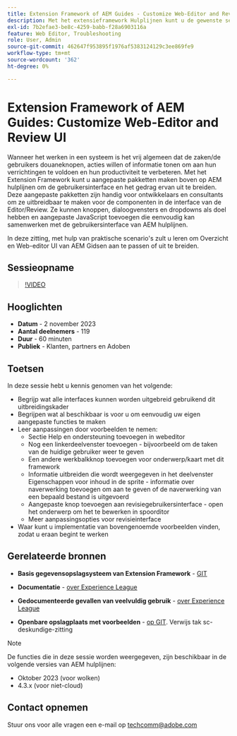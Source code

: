 ```yaml
---
title: Extension Framework of AEM Guides - Customize Web-Editor and Review UI
description: Met het extensieframework Hulplijnen kunt u de gewenste secties van de Ui- of Webeditor-revisie aanpassen door JSON, CSS en JavaScript eenvoudig bij te werken.
exl-id: 7b2efae3-be8c-4259-babb-f28a6903116a
feature: Web Editor, Troubleshooting
role: User, Admin
source-git-commit: 462647f953895f1976af5383124129c3ee869fe9
workflow-type: tm+mt
source-wordcount: '362'
ht-degree: 0%

---
```


# Extension Framework of AEM Guides: Customize Web-Editor and Review UI

Wanneer het werken in een systeem is het vrij algemeen dat de zaken/de gebruikers douaneknopen, acties willen of informatie tonen om aan hun verrichtingen te voldoen en hun productiviteit te verbeteren. Met het Extension Framework kunt u aangepaste pakketten maken boven op AEM hulplijnen om de gebruikersinterface en het gedrag ervan uit te breiden. Deze aangepaste pakketten zijn handig voor ontwikkelaars en consultants om ze uitbreidbaar te maken voor de componenten in de interface van de Editor/Review. Ze kunnen knoppen, dialoogvensters en dropdowns als doel hebben en aangepaste JavaScript toevoegen die eenvoudig kan samenwerken met de gebruikersinterface van AEM hulplijnen.

In deze zitting, met hulp van praktische scenario&#39;s zult u leren om Overzicht en Web-editor UI van AEM Gidsen aan te passen of uit te breiden.

## Sessieopname

>[!VIDEO](https://video.tv.adobe.com/v/3425476/review-ui-customization-guides-extension-framework-web-editor)

## Hooglichten

- **Datum** - 2 november 2023
- **Aantal deelnemers** - 119
- **Duur** - 60 minuten
- **Publiek** - Klanten, partners en Adoben

## Toetsen

In deze sessie hebt u kennis genomen van het volgende:
- Begrijp wat alle interfaces kunnen worden uitgebreid gebruikend dit uitbreidingskader
- Begrijpen wat al beschikbaar is voor u om eenvoudig uw eigen aangepaste functies te maken
- Leer aanpassingen door voorbeelden te nemen:
   - Sectie Help en ondersteuning toevoegen in webeditor
   - Nog een linkerdeelvenster toevoegen - bijvoorbeeld om de taken van de huidige gebruiker weer te geven
   - Een andere werkbalkknop toevoegen voor onderwerp/kaart met dit framework
   - Informatie uitbreiden die wordt weergegeven in het deelvenster Eigenschappen voor inhoud in de sprite - informatie over naverwerking toevoegen om aan te geven of de naverwerking van een bepaald bestand is uitgevoerd
   - Aangepaste knop toevoegen aan revisiegebruikersinterface - open het onderwerp om het te bewerken in spoorditor
   - Meer aanpassingsopties voor revisieinterface
- Waar kunt u implementatie van bovengenoemde voorbeelden vinden, zodat u eraan begint te werken


## Gerelateerde bronnen

- **Basis gegevensopslagsysteem van Extension Framework** - [GIT](https://github.com/adobe/guides-extension/tree/main)

- **Documentatie** - [over Experience League](../../guides-ui-extensions/aem_guides_framework/basic-customisation.md)

- **Gedocumenteerde gevallen van veelvuldig gebruik** - [over Experience League](../../guides-ui-extensions/aem_guides_framework/jui-framework.md)

- **Openbare opslagplaats met voorbeelden** - [op GIT](https://github.com/adobe/guides-extension/tree/sc-expert-session). Verwijs tak sc-deskundige-zitting


>[!NOTE]
>
> De functies die in deze sessie worden weergegeven, zijn beschikbaar in de volgende versies van AEM hulplijnen:
> - Oktober 2023 (voor wolken)
> - 4.3.x (voor niet-cloud)



## Contact opnemen

Stuur ons voor alle vragen een e-mail op <techcomm@adobe.com>
